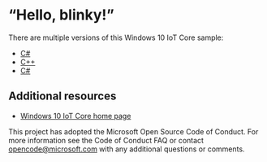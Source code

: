 # “Hello, blinky!”

There are multiple versions of this Windows 10 IoT Core sample:

*	[C#](./CPP/README.md)
*	[C++](./CS/README.md)
* [C#](https://github.com/marksn-ms/samples-HelloBlinky/blob/master/CS/README.md)

## Additional resources
* [Windows 10 IoT Core home page](https://developer.microsoft.com/en-us/windows/iot/)

This project has adopted the Microsoft Open Source Code of Conduct. For more information see the Code of Conduct FAQ or contact <opencode@microsoft.com> with any additional questions or comments.
